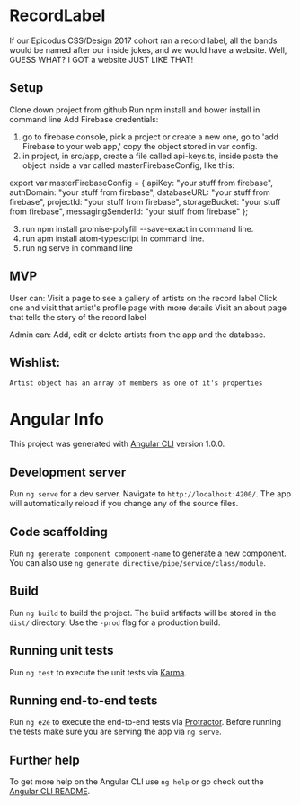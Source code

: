 # RecordLabel

If our Epicodus CSS/Design 2017 cohort ran a record label, all the bands would be named after our inside jokes, and we would have a website.  Well, GUESS WHAT?  I GOT a website JUST LIKE THAT!

## Setup

Clone down project from github
Run npm install and bower install in command line
Add Firebase credentials:
1. go to firebase console, pick a project or create a new one, go to 'add Firebase to your web app,' copy the object stored in var config.
2. in project, in src/app, create a file called api-keys.ts, inside paste the object inside a var called masterFirebaseConfig, like this:

export var masterFirebaseConfig = {
    apiKey: "your stuff from firebase",
    authDomain: "your stuff from firebase",
    databaseURL: "your stuff from firebase",
    projectId: "your stuff from firebase",
    storageBucket: "your stuff from firebase",
    messagingSenderId: "your stuff from firebase"
  };

3. run npm install promise-polyfill --save-exact in command line.
4. run apm install atom-typescript in command line.
5. run ng serve in command line

## MVP
User can:
	Visit a page to see a gallery of artists on the record label
	Click one and visit that artist's profile page with more details
	Visit an about page that tells the story of the record label


Admin can:
	Add, edit or delete artists from the app and the database.

## Wishlist:
	Artist object has an array of members as one of it's properties

# Angular Info
This project was generated with [Angular CLI](https://github.com/angular/angular-cli) version 1.0.0.

## Development server

Run `ng serve` for a dev server. Navigate to `http://localhost:4200/`. The app will automatically reload if you change any of the source files.

## Code scaffolding

Run `ng generate component component-name` to generate a new component. You can also use `ng generate directive/pipe/service/class/module`.

## Build

Run `ng build` to build the project. The build artifacts will be stored in the `dist/` directory. Use the `-prod` flag for a production build.

## Running unit tests

Run `ng test` to execute the unit tests via [Karma](https://karma-runner.github.io).

## Running end-to-end tests

Run `ng e2e` to execute the end-to-end tests via [Protractor](http://www.protractortest.org/).
Before running the tests make sure you are serving the app via `ng serve`.

## Further help

To get more help on the Angular CLI use `ng help` or go check out the [Angular CLI README](https://github.com/angular/angular-cli/blob/master/README.md).

